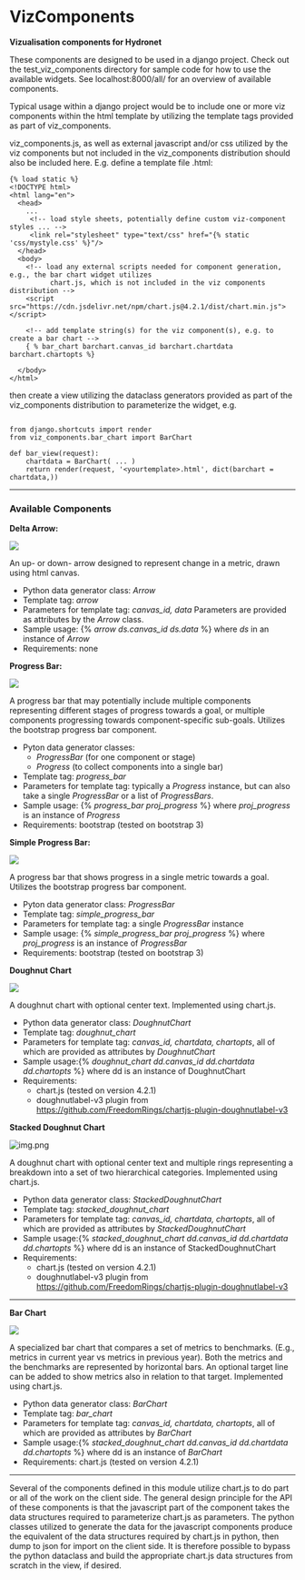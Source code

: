 # VizComponents

**Vizualisation components for Hydronet**

These components are designed to be used in a django project. 
Check out the test_viz_components directory for sample code for how to use the available widgets.
See localhost:8000/all/ for an overview of available components.

Typical usage within a django project would be to include one or more viz components within the html template by
utilizing the template tags provided as part of viz_components. 

viz_components.js, as well as external javascript and/or css utilized by the viz components but not included
in the viz_components distribution should also be included here. E.g.
define a template file <yourtemplate>.html:
```
{% load static %}
<!DOCTYPE html>
<html lang="en">
  <head>
    ...
     <!-- load style sheets, potentially define custom viz-component styles ... -->
     <link rel="stylesheet" type="text/css" href="{% static 'css/mystyle.css' %}"/>
  </head>
  <body>
    <!-- load any external scripts needed for component generation, e.g., the bar chart widget utilizes 
          chart.js, which is not included in the viz components distribution -->
    <script src="https://cdn.jsdelivr.net/npm/chart.js@4.2.1/dist/chart.min.js"></script>

    <!-- add template string(s) for the viz component(s), e.g. to create a bar chart -->
    { % bar_chart barchart.canvas_id barchart.chartdata barchart.chartopts %}

  </body>
</html>
```

then create a view utilizing the dataclass generators provided as part of the viz_components distribution
to parameterize the widget, e.g.

```

from django.shortcuts import render
from viz_components.bar_chart import BarChart

def bar_view(request):
    chartdata = BarChart( ... )
    return render(request, '<yourtemplate>.html', dict(barchart = chartdata,))

```

<hr>

### ******Available Components******

**Delta Arrow:**

![](img/arrows.png)

An up- or down- arrow designed to represent change in a metric, drawn using html canvas.

* Python data generator class: _Arrow_
* Template tag: _arrow_
* Parameters for template tag: _canvas_id, data_
  Parameters are provided as attributes by the _Arrow_ class.
* Sample usage: {% _arrow ds.canvas_id ds.data_ %} where _ds_ in an instance of _Arrow_
* Requirements: none


**Progress Bar:**

![](img/progress.png)

A progress bar that may potentially include multiple components representing different 
stages of progress towards a goal, or multiple components progressing towards component-specific sub-goals.
Utilizes the bootstrap progress bar component.

* Pyton data generator classes:
  * _ProgressBar_ (for one component or stage)
  * _Progress_ (to collect components into a single bar)
* Template tag: _progress_bar_
* Parameters for template tag: typically a _Progress_ instance,
    but can also take a single _ProgressBar_ or a list of _ProgressBars_.
* Sample usage: {% _progress_bar proj_progress_ %} where _proj_progress_ is 
an instance of _Progress_
* Requirements: bootstrap (tested on bootstrap 3)



**Simple Progress Bar:**

![](img/progress_simple.png)

A progress bar that shows progress in a single metric towards a goal.
Utilizes the bootstrap progress bar component.

* Pyton data generator class: _ProgressBar_
* Template tag: _simple_progress_bar_
* Parameters for template tag: a single _ProgressBar_ instance
* Sample usage: {% _simple_progress_bar proj_progress_ %} where _proj_progress_ is 
an instance of _ProgressBar_ 
* Requirements: bootstrap (tested on bootstrap 3) 

**Doughnut Chart**

![](img/doughnut.png)

A doughnut chart with optional center text. Implemented using chart.js.

* Python data generator class: _DoughnutChart_
* Template tag: _doughnut_chart_
* Parameters for template tag: _canvas_id, chartdata, chartopts_, 
    all of which are provided as attributes by _DoughnutChart_
* Sample usage:{% _doughnut_chart dd.canvas_id dd.chartdata dd.chartopts_ %}
    where dd is an instance of DoughnutChart
* Requirements: 
  * chart.js (tested on version 4.2.1)
  * doughnutlabel-v3 plugin from https://github.com/FreedomRings/chartjs-plugin-doughnutlabel-v3


**Stacked Doughnut Chart**

![img.png](img/stacked_doughnut.png)

A doughnut chart with optional center text and multiple rings representing a breakdown into
a set of two hierarchical categories. Implemented using chart.js.

* Python data generator class: _StackedDoughnutChart_
* Template tag: _stacked_doughnut_chart_
* Parameters for template tag: _canvas_id, chartdata, chartopts_, 
    all of which are provided as attributes by _StackedDoughnutChart_
* Sample usage:{% _stacked_doughnut_chart dd.canvas_id dd.chartdata dd.chartopts_ %}
    where dd is an instance of StackedDoughnutChart
* Requirements: 
  * chart.js (tested on version 4.2.1)
  * doughnutlabel-v3 plugin from https://github.com/FreedomRings/chartjs-plugin-doughnutlabel-v3


<hr>

**Bar Chart**

![](img/barchart.png)

A specialized bar chart that compares a set of metrics to benchmarks. (E.g.,
metrics in current year vs metrics in previous year).
Both the metrics and the benchmarks are represented by horizontal bars.
An optional target line can be added to show metrics also in relation to
that target. Implemented using chart.js.

* Python data generator class: _BarChart_
* Template tag: _bar_chart_
* Parameters for template tag: _canvas_id, chartdata, chartopts_, 
    all of which are provided as attributes by _BarChart_
* Sample usage:{% _stacked_doughnut_chart dd.canvas_id dd.chartdata dd.chartopts_ %}
    where dd is an instance of _BarChart_
* Requirements: chart.js (tested on version 4.2.1)

<hr>

Several of the components defined in this module utilize chart.js to do part or all of the work on the client side.
The general design principle for the API of these components is that the javascript part of the component takes
the data structures required to parameterize chart.js as parameters. 
The python classes utilized to generate the data for the javascript
components produce the equivalent of the data structures required by chart.js in python, 
then dump to json for import on the client side. 
It is therefore possible to bypass the python dataclass and build the appropriate 
chart.js data structures from scratch in the view, if desired.


